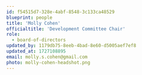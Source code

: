 ```yaml
---
id: f54515d7-328e-4abf-8548-3c133ca48529
blueprint: people
title: 'Molly Cohen'
officialtitle: 'Development Committee Chair'
role:
  - board-of-directors
updated_by: 1179db75-8eeb-4bad-8e60-d5005aef7ef8
updated_at: 1727108895
email: molly.s.cohen@gmail.com
photo: molly-cohen-headshot.png
---
```

